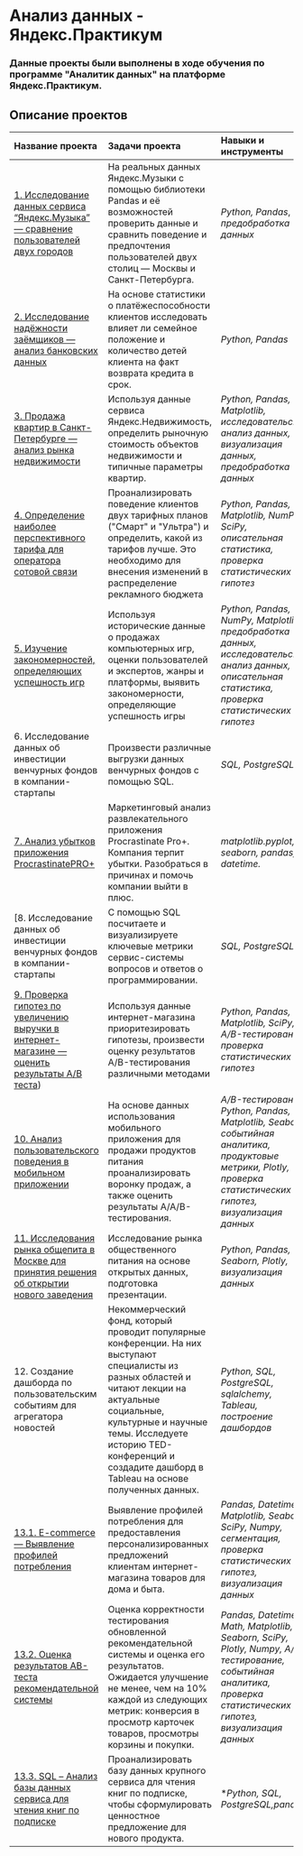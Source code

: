 # Анализ данных - Яндекс.Практикум

### Данные проекты были выполнены в ходе обучения по программе "Аналитик данных" на платформе Яндекс.Практикум.

## Описание проектов

| Название проекта | Задачи проекта | Навыки и инструменты | 
| :-------------------- | :---------------------|:---------------------------|
| [1. Исследование данных сервиса “Яндекс.Музыка” — сравнение пользователей двух городов](https://github.com/OnlyFutture/Portfolio/blob/main/1.%20Исследование%20данных%20сервиса%20“Яндекс.Музыка”%20—%20сравнение%20пользователей%20двух%20городов/Project1.ipynb)| На реальных данных Яндекс.Музыки c помощью библиотеки Pandas и её возможностей проверить данные и сравнить поведение и предпочтения пользователей двух столиц — Москвы и Санкт-Петербурга.| *Python, Pandas*, *предобработка данных*|
| [2. Исследование надёжности заёмщиков — анализ банковских данных](https://github.com/OnlyFutture/Portfolio/blob/main/2.%20Исследование%20надёжности%20заёмщиков%20—%20анализ%20банковских%20данных/Project2.ipynb)| На основе статистики о платёжеспособности клиентов исследовать влияет ли семейное положение и количество детей клиента на факт возврата кредита в срок.|  *Python, Pandas* |
| [3. Продажа квартир в Санкт-Петербурге — анализ рынка недвижимости](https://github.com/OnlyFutture/Portfolio/blob/main/3.%20Продажа%20квартир%20в%20Санкт-Петербурге%20—%20анализ%20рынка%20недвижимости/Project3.ipynb)| Используя данные сервиса Яндекс.Недвижимость, определить рыночную стоимость объектов недвижимости и типичные параметры квартир.| *Python, Pandas, Matplotlib, исследовательский анализ данных, визуализация данных, предобработка данных* |
| [4. Определение наиболее перспективного тарифа для оператора сотовой связи](https://github.com/OnlyFutture/Portfolio/blob/main/4.%20Определение%20наиболее%20перспективного%20тарифа%20для%20оператора%20сотовой%20связи/Project4.ipynb)| Проанализировать поведение клиентов двух тарифных планов ("Смарт" и "Ультра") и определить, какой из тарифов лучше. Это необходимо для внесения изменений в распределение рекламного бюджета | *Python, Pandas, Matplotlib, NumPy, SciPy, описательная статистика, проверка статистических гипотез* |
| [5. Изучение закономерностей, определяющих успешность игр](https://github.com/OnlyFutture/Portfolio/blob/main/5.%20Анализ%20продаж%20компьютерных%20игр%20для%20планирования%20рекламных%20компаний/Project5.ipynb)| Используя исторические данные о продажах компьютерных игр, оценки пользователей и экспертов, жанры и платформы, выявить закономерности, определяющие успешность игры  | *Python, Pandas, NumPy, Matplotlib, предобработка данных, исследовательский анализ данных, описательная статистика, проверка статистических гипотез* |
| 6. Исследование данных об инвестиции венчурных фондов в компании-стартапы| Произвести различные выгрузки данных венчурных фондов с помощью SQL. | *SQL, PostgreSQL* |
| [7. Анализ убытков приложения ProcrastinatePRO+](https://github.com/OnlyFutture/Portfolio/blob/main/7.%20Анализ%20убытков%20приложения%20ProcrastinatePRO%2B/Project7.ipynb)| Маркетинговый анализ развлекательного приложения Procrastinate Pro+. Компания терпит убытки. Разобраться в причинах и помочь компании выйти в плюс. | *matplotlib.pyplot, seaborn, pandas, datetime.* |
| [8. Исследование данных об инвестиции венчурных фондов в компании-стартапы| С помощью SQL посчитаете и визуализируете ключевые метрики сервис-системы вопросов и ответов о программировании. | *SQL, PostgreSQL* |
| [9. Проверка гипотез по увеличению выручки в интернет-магазине — оценить результаты A/B теста](https://github.com/OnlyFutture/Portfolio/blob/main/9.%20Проверка%20гипотез%20по%20увеличению%20выручки%20в%20интернет-магазине%20—%20оценить%20результаты%20A/Project9.ipynb))| Используя данные интернет-магазина приоритезировать гипотезы, произвести оценку результатов A/B-тестирования различными методами | *Python, Pandas, Matplotlib, SciPy, A/B-тестирование, проверка статистических гипотез* |
| [10. Анализ пользовательского поведения в мобильном приложении]((https://github.com/OnlyFutture/Portfolio/blob/main/10.%20Анализ%20пользовательского%20поведения%20в%20мобильном%20приложении/Project10.ipynb))| На основе данных использования мобильного приложения для продажи продуктов питания проанализировать воронку продаж, а также оценить результаты A/A/B-тестирования. | *A/B-тестирование, Python, Pandas, Matplotlib, Seaborn, событийная аналитика, продуктовые метрики, Plotly, проверка статистических гипотез, визуализация данных* |
| [11. Исследования рынка общепита в Москве для принятия решения об открытии нового заведения](https://github.com/OnlyFutture/Portfolio/blob/main/11.%20Исследования%20рынка%20общепита%20в%20Москве%20для%20принятия%20решения%20об%20открытии%20нового%20заведения/Project11.ipynb)| Исследование рынка общественного питания на основе открытых данных, подготовка презентации. | *Python, Pandas, Seaborn, Plotly, визуализация данных* |
| 12. Создание дашборда по пользовательским событиям для агрегатора новостей | Некоммерческий фонд, который проводит популярные конференции. На них выступают специалисты из разных областей и читают лекции на актуальные социальные, культурные и научные темы. Исследуете историю TED-конференций и создадите дашборд в Tableau на основе полученных данных. | *Python, SQL, PostgreSQL, sqlalchemy, Tableau, построение дашбордов* |
| [13.1. E-commerce — Выявление профилей потребления](https://github.com/OnlyFutture/Portfolio/blob/main/13.%20Выпускной%20проект/13.1.%20E-commerce%20-%20Выявление%20профилей%20потребления/Project13%3A1.ipynb) | Выявление профилей потребления для предоставления персонализированных предложений клиентам интернет-магазина товаров для дома и быта. | *Pandas, Datetime, Matplotlib, Seaborn, SciPy, Numpy, сегментация, проверка статистических гипотез, визуализация данных* |
| [13.2. Оценка результатов АВ-теста рекомендательной системы](https://github.com/OnlyFutture/Portfolio/blob/main/13.%20Выпускной%20проект/13.2.%20Оценка%20результатов%20АВ-теста%20рекомендательной%20системы/Project13%3A2.ipynb)| Оценка корректности тестирования обновленной рекомендательной системы и оценка его результатов. Ожидается улучшение не менее, чем на 10% каждой из следующих метрик: конверсия в просмотр карточек товаров, просмотры корзины и покупки. | *Pandas, Datetime, Math, Matplotlib, Seaborn, SciPy, Plotly, Numpy, A/B-тестирование, событийная аналитика, проверка статистических гипотез, визуализация данных* |
| [13.3. SQL – Анализ базы данных сервиса для чтения книг по подписке](https://github.com/OnlyFutture/Portfolio/blob/main/13.%20Выпускной%20проект/13.3.%20SQL%20–%20Анализ%20базы%20данных%20сервиса%20для%20чтения%20книг%20по%20подписке/Project13%3A3.ipynb)| Проанализировать базу данных крупного сервиса для чтения книг по подписке, чтобы сформулировать ценностное предложение для нового продукта. | **Python, SQL, PostgreSQL,pandas* |

